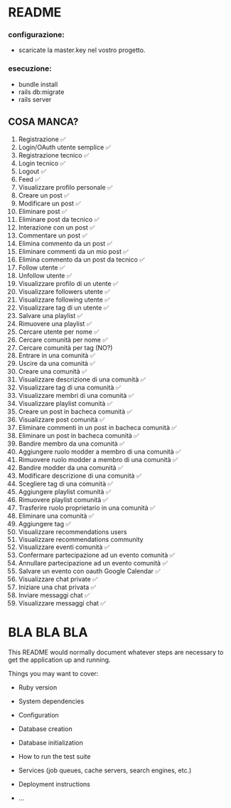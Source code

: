 # README

### configurazione:

* scaricate la master.key nel vostro progetto.

### esecuzione:

* bundle install
* rails db:migrate 
* rails server

## COSA MANCA?
1. Registrazione ✅
2. Login/OAuth utente semplice ✅ 
3. Registrazione tecnico ✅ 
4. Login tecnico ✅ 
5. Logout ✅
6. Feed ✅
7. Visualizzare profilo personale ✅
8. Creare un post ✅
9. Modificare un post ✅
10. Eliminare post ✅
11. Eliminare post da tecnico  ✅
12. Interazione con un post ✅
13. Commentare un post ✅
14. Elimina commento da un post ✅
15. Eliminare commenti da un mio post ✅
16. Elimina commento da un post da tecnico  ✅
17. Follow utente ✅
18. Unfollow utente ✅
19. Visualizzare profilo di un utente ✅
20. Visualizzare followers utente ✅
21. Visualizzare following utente ✅
22. Visualizzare tag di un utente ✅
23. Salvare una playlist ✅
24. Rimuovere una playlist ✅
25. Cercare utente per nome ✅
26. Cercare comunità per nome ✅
27. Cercare comunità per tag (NO?)
28. Entrare in una comunità ✅
29. Uscire da una comunità ✅
30. Creare una comunità ✅
31. Visualizzare descrizione di una comunità ✅
32. Visualizzare tag di una comunità ✅
33. Visualizzare membri di una comunità ✅
34. Visualizzare playlist comunità ✅
35. Creare un post in bacheca comunità ✅
36. Visualizzare post comunità ✅
37. Eliminare commenti in un post in bacheca comunità ✅
38. Eliminare un post in bacheca comunità ✅
39. Bandire membro da una comunità ✅
40. Aggiungere ruolo modder a membro di una comunità ✅
41. Rimuovere ruolo modder a membro di una comunità ✅
42. Bandire modder da una comunità ✅
43. Modificare descrizione di una comunità ✅
44. Scegliere tag di una comunità ✅
45. Aggiungere playlist comunità ✅
46. Rimuovere playlist comunità ✅
47. Trasferire ruolo proprietario in una comunità ✅
48. Eliminare una comunità ✅
49. Aggiungere tag ✅
50. Visualizzare recommendations users
51. Visualizzare recommendations community
52. Visualizzare eventi comunità ✅
53. Confermare partecipazione ad un evento comunità ✅
54. Annullare partecipazione ad un evento comunità ✅
55. Salvare un evento con oauth Google Calendar ✅
56. Visualizzare chat private ✅
57. Iniziare una chat privata ✅
58. Inviare messaggi chat ✅
59. Visualizzare messaggi chat ✅







# BLA BLA BLA
This README would normally document whatever steps are necessary to get the
application up and running.

Things you may want to cover:

* Ruby version

* System dependencies

* Configuration

* Database creation

* Database initialization

* How to run the test suite

* Services (job queues, cache servers, search engines, etc.)

* Deployment instructions

* ...
